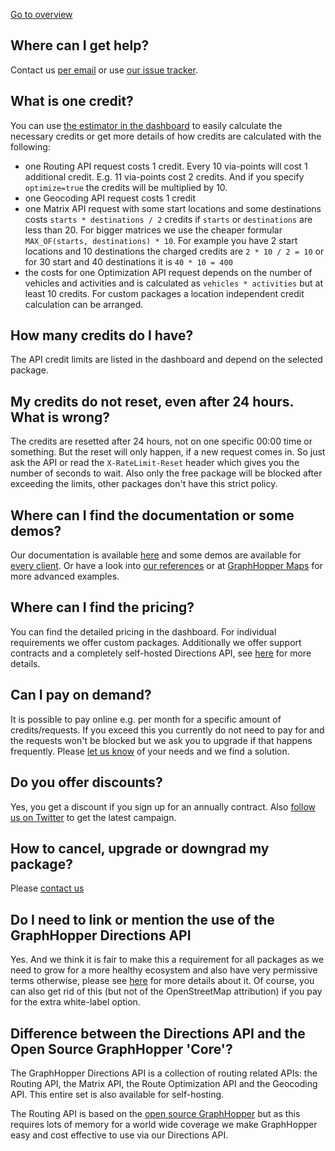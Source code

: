 [Go to overview](./README.md)

## Where can I get help?

Contact us [per email](https://graphhopper.com/#contact) or use [our issue tracker](https://github.com/graphhopper/directions-api/issues).

## What is one credit?

You can use [the estimator in the dashboard](https://graphhopper.com/dashboard/#/pricing) to easily calculate the necessary credits or get more details of how credits are calculated with the following:

 * one Routing API request costs 1 credit. Every 10 via-points will cost 1 additional credit. E.g. 11 via-points cost 2 credits. And if you specify `optimize=true` the credits will be multiplied by 10.
 * one Geocoding API request costs 1 credit
 * one Matrix API request with some start locations and some destinations costs `starts * destinations / 2` credits if `starts` or `destinations` are less than 20. For bigger matrices we use the cheaper formular `MAX_OF(starts, destinations) * 10`. For example you have 2 start locations and 10 destinations the charged credits are `2 * 10 / 2 = 10` or for 30 start and 40 destinations it is `40 * 10 = 400`
 * the costs for one Optimization API request depends on the number of vehicles and activities and is calculated as `vehicles * activities` but at least 10 credits. For custom packages a location independent credit calculation can be arranged.
  
## How many credits do I have?

The API credit limits are listed in the dashboard and depend on the selected package. 

## My credits do not reset, even after 24 hours. What is wrong?

The credits are resetted after 24 hours, not on one specific 00:00 time or something. But the reset will only happen, if a new request comes in. So just ask the API or read the `X-RateLimit-Reset` header which gives you the number of seconds to wait. Also only the free package will be blocked after exceeding the limits, other packages don't have this strict policy.

## Where can I find the documentation or some demos?

Our documentation is available [here](https://github.com/graphhopper/directions-api/blob/master/README.md) and some demos are available for [every client](https://github.com/graphhopper/directions-api/blob/master/README.md#api-clients-and-examples). Or have a look into [our references](https://graphhopper.com/#usecases) or at [GraphHopper Maps](https://graphhopper.com/maps/) for more advanced examples.

## Where can I find the pricing?

You can find the detailed pricing in the dashboard. For individual requirements we offer custom packages. Additionally we offer support contracts and a completely self-hosted Directions API, see [here](https://graphhopper.com/#enterprise) for more details.


## Can I pay on demand?

It is possible to pay online e.g. per month for a specific amount of credits/requests. If you exceed this you currently do not need to pay for and the requests won't be blocked but we ask you to upgrade if that happens frequently. Please [let us know](https://graphhopper.com/#contact) of your needs and we find a solution.


## Do you offer discounts?

Yes, you get a discount if you sign up for an annually contract. Also [follow us on Twitter](https://twitter.com/graphhopper) to get the latest campaign.


## How to cancel, upgrade or downgrad my package?

Please [contact us](https://graphhopper.com/#contact)


## Do I need to link or mention the use of the GraphHopper Directions API

Yes. And we think it is fair to make this a requirement for all packages as we need to grow for a more healthy ecosystem and also have very permissive terms otherwise, please see [here](https://github.com/graphhopper/directions-api#attribution) for more details about it. Of course, you can also get rid of this (but not of the OpenStreetMap attribution) if you pay for the extra white-label option.


## Difference between the Directions API and the Open Source GraphHopper 'Core'?

The GraphHopper Directions API is a collection of routing related APIs: the Routing API, the Matrix API, the Route Optimization API and the Geocoding API. This entire set is also available for self-hosting.

The Routing API is based on the [open source GraphHopper](https://github.com/graphhopper/graphhopper/) but as this requires lots of memory for a world wide coverage we make GraphHopper easy and cost effective to use via our Directions API.
